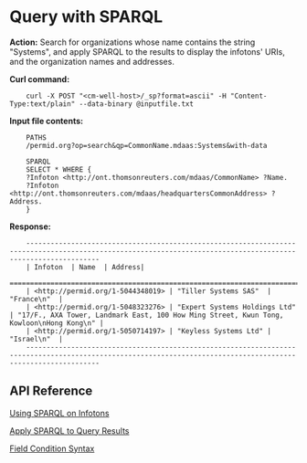 # Query with SPARQL

**Action:** Search for organizations whose name contains the string "Systems", and apply SPARQL to the results to display the infotons' URIs, and the organization names and addresses.

**Curl command:**

```
    curl -X POST "<cm-well-host>/_sp?format=ascii" -H "Content-Type:text/plain" --data-binary @inputfile.txt
```

**Input file contents:**

```
    PATHS
    /permid.org?op=search&qp=CommonName.mdaas:Systems&with-data
    
    SPARQL
    SELECT * WHERE {
    ?Infoton <http://ont.thomsonreuters.com/mdaas/CommonName> ?Name.
    ?Infoton <http://ont.thomsonreuters.com/mdaas/headquartersCommonAddress> ?Address.
    }
```

**Response:**

```
	--------------------------------------------------------------------------------------------------------------------------------------------------------------
    | Infoton  | Name  | Address|
    ==============================================================================================================================================================
    | <http://permid.org/1-5044348019> | "Tiller Systems SAS"  | "France\n"  |
    | <http://permid.org/1-5048323276> | "Expert Systems Holdings Ltd" | "17/F., AXA Tower, Landmark East, 100 How Ming Street, Kwun Tong, Kowloon\nHong Kong\n" |
    | <http://permid.org/1-5050714197> | "Keyless Systems Ltd" | "Israel\n"  | 
    --------------------------------------------------------------------------------------------------------------------------------------------------------------
```
      
## API Reference

[Using SPARQL on Infotons](../../DeveloperGuide/DevGuide.UsingSPARQLOnCM-WellInfotons.md)

[Apply SPARQL to Query Results](../../APIReference/Query/API.Query.ApplySPARQLToQueryResults.md)

[Field Condition Syntax](../../APIReference/UsageTopics/API.FieldConditionSyntax.md)

